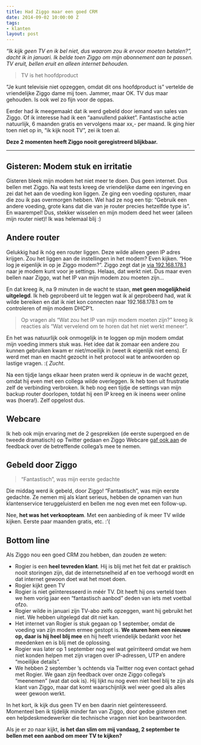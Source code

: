 ```yaml
---
title: Had Ziggo maar een goed CRM
date: 2014-09-02 10:00:00 Z
tags:
- klanten
layout: post
---
```


_“Ik kijk geen TV en ik bel niet, dus waarom zou ik ervoor moeten betalen?”, dacht ik in januari. Ik belde toen Ziggo om mijn abonnement aan te passen. TV eruit, bellen eruit en alleen internet behouden._

> TV is het hoofdproduct

“Je kunt televisie niet opzeggen, omdat dit ons hoofdproduct is” vertelde de vriendelijke Ziggo dame mij toen. Jammer, maar OK. TV dus maar gehouden. Is ook wel zo fijn voor de oppas.

Eerder had ik meegemaakt dat ik werd gebeld door iemand van sales van Ziggo. Of ik interesse had ik een “aanvullend pakket”. Fantastische actie natuurlijk, 6 maanden gratis en vervolgens maar xx,- per maand. Ik ging hier toen niet op in, “ik kijk nooit TV”, zei ik toen al.

**Deze 2 momenten heeft Ziggo nooit geregistreerd blijkbaar.**

---

## Gisteren: Modem stuk en irritatie

Gisteren bleek mijn modem het niet meer te doen. Dus geen internet. Dus bellen met Ziggo. Na wat tests kreeg de vriendelijke dame een ingeving en zei dat het aan de voeding kon liggen. Ze ging een voeding opsturen, maar die zou ik pas overmorgen hebben. Wel had ze nog een tip: “Gebruik een andere voeding, grote kans dat die van je router precies hetzelfde type is”. En waarempel! Dus, stekker wisselen en mijn modem deed het weer (alleen mijn router niet)! Ik was helemaal blij :)

## Andere router

Gelukkig had ik nóg een router liggen. Deze wilde alleen geen IP adres krijgen. Zou het liggen aan de instellingen in het modem? Even kijken. “Hoe log je eigenlijk in op je Ziggo modem?”. Ziggo zegt dat je [via 192.168.178.1](https://www.ziggo.nl/klantenservice/internet/stappenplannen/router-achter-router) naar je modem kunt voor je settings. Helaas, dat werkt niet. Dus maar even bellen naar Ziggo, wat het IP van mijn modem zou moeten zijn…

En dat kreeg ik, na 9 minuten in de wacht te staan, **met geen mogelijkheid uitgelegd**. Ik heb geprobeerd uit te leggen wat ik al geprobeerd had, wat ik wilde bereiken en dat ik niet kon connecten naar 192.168.178.1 om te controleren of mijn modem DHCP’t.

> Op vragen als “Wat zou het IP van mijn modem moeten zijn?” kreeg ik reacties als “Wat vervelend om te horen dat het niet werkt meneer”.

En het was natuurlijk ook onmogelijk in te loggen op mijn modem omdat mijn voeding immers stuk was. Het idee dat ik zomaar een andere zou kunnen gebruiken kwam er niet/moeilijk in (weet ik eigenlijk niet eens). Er werd met man en macht gezocht in het protocol wat te antwoorden op lastige vragen. :( *Zucht*.

Na een tijdje langs elkaar heen praten werd ik opnieuw in de wacht gezet, omdat hij even met een collega wilde overleggen. Ik heb toen uit frustratie zelf de verbinding verbroken. Ik heb nog een tijdje de settings van mijn backup router doorlopen, totdat hij een IP kreeg en ik ineens weer online was (hoera!). Zelf opgelost dus.

## Webcare

Ik heb ook mijn ervaring met de 2 gesprekken (de eerste supergoed en de tweede dramatisch) op Twitter gedaan en Ziggo Webcare [gaf ook aan](https://twitter.com/ZiggoWebcare/status/506561599394840577) de feedback over de betreffende collega’s mee te nemen.

## Gebeld door Ziggo
> “Fantastisch”, was mijn eerste gedachte

Die middag werd ik gebeld, door Ziggo! “Fantastisch”, was mijn eerste gedachte. Ze nemen mij als klant serieus, hebben de opnamen van hun klantenservice teruggeluisterd en bellen me nog even met een follow-up.

Nee, **het was het verkoopteam**. Met een aanbieding of ik meer TV wilde kijken. Eerste paar maanden gratis, etc. :’(

## Bottom line

Als Ziggo nou een goed CRM zou hebben, dan zouden ze weten:

*   Rogier is een **heel tevreden klant**. Hij is blij met het feit dat er praktisch nooit storingen zijn, dat de internetsnelheid af en toe verhoogd wordt en dat internet gewoon doet wat het moet doen.
*   Rogier kijkt geen TV
*   Rogier is niet geïnteresseerd in méér TV. Dit heeft hij ons verteld toen we hem vorig jaar een “fantastisch aanbod” deden van iets met voetbal ofzo.
*   Rogier wilde in januari zijn TV-abo zelfs opzeggen, want hij gebruikt het niet. We hebben uitgelegd dat dit niet kan.
*   Het internet van Rogier is stuk gegaan op 1 september, omdat de voeding van zijn modem ermee gestopt is. **We sturen hem een nieuwe op, daar is hij heel blij mee** en hij heeft vriendelijk bedankt voor het meedenken en is blij met de oplossing.
*   Rogier was later op 1 september nog wel wat geïrriteerd omdat we hem niet konden helpen met zijn vragen over IP-adressen, UTP en andere “moeilijke details”.
*   We hebben 2 september ’s ochtends via Twitter nog even contact gehad met Rogier. We gaan zijn feedback over onze Ziggo collega’s “meenemen” (wat dat ook is). Hij lijkt nu nog even niet heel blij te zijn als klant van Ziggo, maar dat komt waarschijnlijk wel weer goed als alles weer gewoon werkt.

In het kort, ik kijk dus geen TV en ben daarin niet geïnteresseerd. Momenteel ben ik tijdelijk minder fan van Ziggo, door gedoe gisteren met een helpdeskmedewerker die technische vragen niet kon beantwoorden.

Als je er zo naar kijkt, **is het dan slim om mij vandaag, 2 september te bellen met een aanbod om meer TV te kijken?**